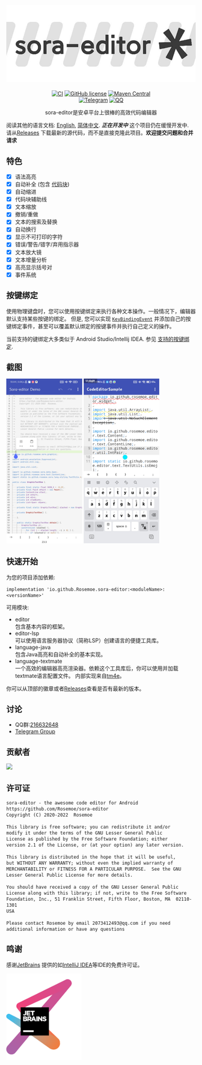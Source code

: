 <div align="center">

![Banner](/images/editor_banner.jpg)
----
[![CI](https://github.com/Rosemoe/CodeEditor/actions/workflows/gradle.yml/badge.svg?event=push)](https://github.com/Rosemoe/CodeEditor/actions/workflows/gradle.yml)
[![GitHub license](https://img.shields.io/github/license/Rosemoe/CodeEditor)](https://github.com/Rosemoe/CodeEditor/blob/main/LICENSE)
[![Maven Central](https://img.shields.io/maven-central/v/io.github.Rosemoe.sora-editor/editor.svg?label=Maven%20Central)]((https://search.maven.org/search?q=io.github.Rosemoe.sora-editor%20editor))   
[![Telegram](https://img.shields.io/badge/Join-Telegram-blue)](https://t.me/rosemoe_code_editor)
[![QQ](https://img.shields.io/badge/Join-QQ_Group-ff69b4)](https://jq.qq.com/?_wv=1027&k=n68uxQws)

sora-editor是安卓平台上很棒的高效代码编辑器

</div>

阅读其他的语言文档: [English](README.md), [简体中文](README.zh-cn.md).
***正在开发中*** 这个项目仍在缓慢开发中.   
请从[Releases](https://github.com/Rosemoe/CodeEditor/releases)
下载最新的源代码，而不是直接克隆此项目。**欢迎提交问题和合并请求**

## 特色

- [x] 语法高亮
- [x] 自动补全 (包含 [代码块](https://macromates.com/manual/en/snippets))
- [x] 自动缩进
- [x] 代码块辅助线
- [x] 文本缩放
- [x] 撤销/重做
- [x] 文本的搜索及替换
- [x] 自动换行
- [x] 显示不可打印的字符
- [x] 错误/警告/错字/弃用指示器
- [x] 文本放大镜
- [x] 文本增量分析
- [x] 高亮显示括号对
- [x] 事件系统

## 按键绑定

使用物理键盘时，您可以使用按键绑定来执行各种文本操作。一般情况下，编辑器默认支持某些按键的绑定。
但是,
您可以实现 [`KeyBindingEvent`](https://github.com/Rosemoe/sora-editor/blob/main/editor/src/main/java/io/github/rosemoe/sora/event/KeyBindingEvent.java)
并添加自己的按键绑定事件，甚至可以覆盖默认绑定的按键事件并执行自己定义的操作。

当前支持的键绑定大多类似于 Android Studio/Intellij IDEA.
参见 [支持的按键绑定](./keybindings.md).

## 截图

<div style="overflow: hidden">
<img src="/images/general.jpg" alt="GeneralAppearance" width="40%" align="bottom" />
<img src="/images/problem_indicators.jpg" alt="ProblemIndicator" width="40%" align="bottom" />
</div>

## 快速开始

为您的项目添加依赖:

```Gradle
implementation 'io.github.Rosemoe.sora-editor:<moduleName>:<versionName>'
```

可用模块:

- editor   
  包含基本内容的框架。
- editor-lsp   
  可以使用语言服务器协议（简称LSP）创建语言的便捷工具库。
- language-java   
  包含Java高亮和自动补全的基本实现。
- language-textmate   
  一个高效的编辑器高亮渲染器。依赖这个工具库后，你可以使用并加载textmate语言配置文件。
  内部实现来自[tm4e](https://github.com/eclipse/tm4e)。

你可以从顶部的徽章或者[Releases](https://github.com/Rosemoe/CodeEditor/releases)查看是否有最新的版本。

## 讨论

* QQ群:[216632648](https://jq.qq.com/?_wv=1027&k=n68uxQws)
* [Telegram Group](https://t.me/rosemoe_code_editor)

## 贡献者

<a href="https://github.com/Rosemoe/sora-editor/graphs/contributors">
  <img src="https://contrib.rocks/image?repo=Rosemoe/sora-editor" />
</a>

## 许可证

```
sora-editor - the awesome code editor for Android
https://github.com/Rosemoe/sora-editor
Copyright (C) 2020-2022  Rosemoe

This library is free software; you can redistribute it and/or
modify it under the terms of the GNU Lesser General Public
License as published by the Free Software Foundation; either
version 2.1 of the License, or (at your option) any later version.

This library is distributed in the hope that it will be useful,
but WITHOUT ANY WARRANTY; without even the implied warranty of
MERCHANTABILITY or FITNESS FOR A PARTICULAR PURPOSE.  See the GNU
Lesser General Public License for more details.

You should have received a copy of the GNU Lesser General Public
License along with this library; if not, write to the Free Software
Foundation, Inc., 51 Franklin Street, Fifth Floor, Boston, MA  02110-1301
USA

Please contact Rosemoe by email 2073412493@qq.com if you need
additional information or have any questions
```

## 鸣谢

感谢[JetBrains](https://www.jetbrains.com/?from=CodeEditor)
提供的如[IntelliJ IDEA](https://www.jetbrains.com/idea/?from=CodeEditor)等IDE的免费许可证。

[<img src=".github/jetbrains-variant-3.png" width="200"/>](https://www.jetbrains.com/?from=CodeEditor)
